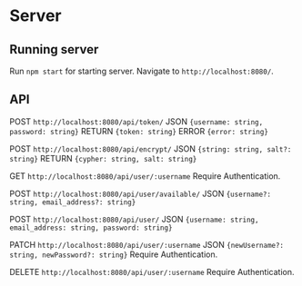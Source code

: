 # Server



## Running server

Run `npm start` for starting server. Navigate to `http://localhost:8080/`.

## API

POST `http://localhost:8080/api/token/`
JSON `{username: string, password: string}`
RETURN `{token: string}`
ERROR `{error: string}`

POST `http://localhost:8080/api/encrypt/`
JSON `{string: string, salt?: string}`
RETURN `{cypher: string, salt: string}`

GET `http://localhost:8080/api/user/:username`
Require Authentication.

POST `http://localhost:8080/api/user/available/`
JSON `{username?: string, email_address?: string}`

POST `http://localhost:8080/api/user/`
JSON `{username: string, email_address: string, password: string}`

PATCH `http://localhost:8080/api/user/:username`
JSON `{newUsername?: string, newPassword?: string}`
Require Authentication.

DELETE `http://localhost:8080/api/user/:username`
Require Authentication.